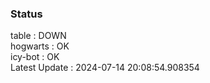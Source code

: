### Status


table : DOWN  
hogwarts : OK  
icy-bot : OK  
Latest Update : 2024-07-14 20:08:54.908354
